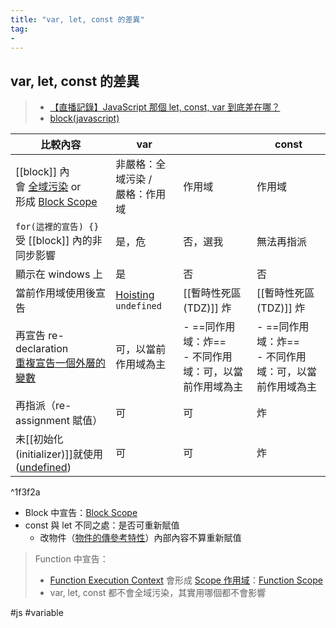 ```yaml
---
title: "var, let, const 的差異"
tag: 
- 
---
```


##  var, let, const 的差異
>- [【直播記錄】JavaScript 那個 let, const, var 到底差在哪？](https://www.youtube.com/watch?v=FGdKdn_CnWo)
>- [block(javascript)](https://developer.mozilla.org/en-US/docs/Web/JavaScript/Reference/Statements/block)

|比較內容|var||const|
|-|-|-|-|
|[[block]] 內<br>會 [全域污染](全域污染.md) or<br> 形成 [Block Scope](Block%20Scope.md)|非嚴格：全域污染 /<br> 嚴格：作用域|作用域|作用域|
|`for(這裡的宣告) {}` 受 [[block]] 內的非同步影響|是，危|否，選我|無法再指派|
|顯示在 windows 上 |是|否|否|
|當前作用域使用後宣告 |[Hoisting](Hoisting.md) `undefined`|[[暫時性死區(TDZ)]] 炸|[[暫時性死區(TDZ)]] 炸|
|再宣告 re-declaration<br>[重複宣告一個外層的變數](重複宣告一個外層的變數.md)|可，以當前作用域為主|- ==同作用域：炸==<br>- 不同作用域：可，以當前作用域為主|- ==同作用域：炸==<br>- 不同作用域：可，以當前作用域為主|
|再指派（re-assignment 賦值）|可|可|炸|
|未[[初始化(initializer)]]就使用([undefined](undefined.md))|可|可|炸|

^1f3f2a

- Block 中宣告：[Block Scope](Block%20Scope.md)
- const 與 let 不同之處：是否可重新賦值
	- 改物件（[物件的傳參考特性](物件的傳參考特性.md)）內部內容不算重新賦值

> Function 中宣告：
>- [Function Execution Context](Function%20Execution%20Context.md) 會形成 [Scope 作用域](Scope%20作用域.md)：[Function Scope](Function%20Scope.md)
>- var, let, const 都不會全域污染，其實用哪個都不會影響


#js #variable

  

